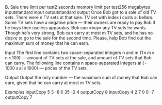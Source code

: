 B. Sale
time limit per test2 seconds
memory limit per test256 megabytes
inputstandard input
outputstandard output
Once Bob got to a sale of old TV sets. There were n TV sets at that sale. TV set with index i costs ai bellars. Some TV sets have a negative price — their owners are ready to pay Bob if he buys their useless apparatus. Bob can «buy» any TV sets he wants. Though he's very strong, Bob can carry at most m TV sets, and he has no desire to go to the sale for the second time. Please, help Bob find out the maximum sum of money that he can earn.

Input
The first line contains two space-separated integers n and m (1 ≤ m ≤ n ≤ 100) — amount of TV sets at the sale, and amount of TV sets that Bob can carry. The following line contains n space-separated integers ai ( - 1000 ≤ ai ≤ 1000) — prices of the TV sets.

Output
Output the only number — the maximum sum of money that Bob can earn, given that he can carry at most m TV sets.

Examples
inputCopy
5 3
-6 0 35 -2 4
outputCopy
8
inputCopy
4 2
7 0 0 -7
outputCopy
7

